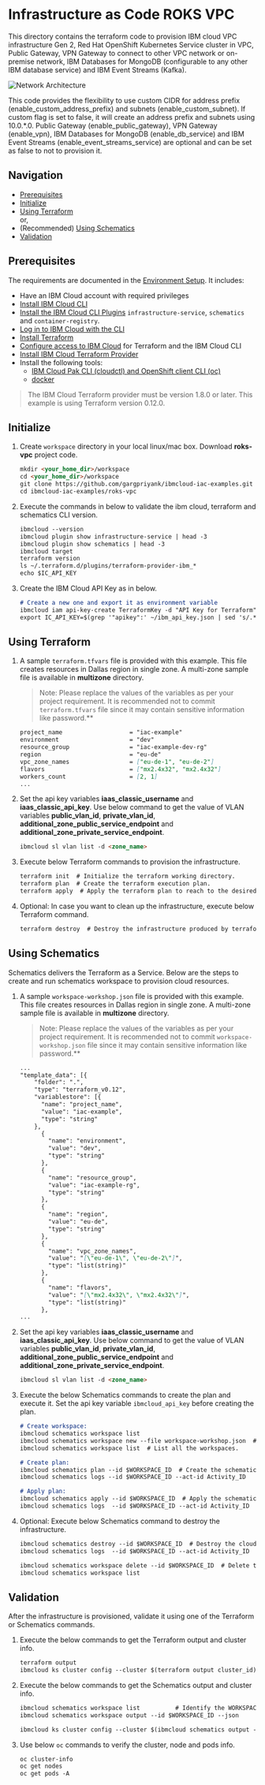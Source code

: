# Infrastructure as Code ROKS VPC

This directory contains the terraform code to provision IBM cloud VPC infrastructure Gen 2, Red Hat OpenShift Kubernetes Service cluster in VPC, Public Gateway, VPN
Gateway to connect to other VPC network or on-premise network, IBM Databases for MongoDB (configurable to any other IBM database service) and IBM
Event Streams (Kafka).

![Network Architecture](https://github.com/gargpriyank/ibmcloud-iac-examples/blob/master/roks-vpc/images/Network_Architecture.png)

This code provides the flexibility to use custom CIDR for address prefix (enable_custom_address_prefix) and subnets
(enable_custom_subnet). If custom flag is set to false, it will create an address prefix and subnets using 10.0.*.0. Public Gateway
(enable_public_gateway), VPN Gateway (enable_vpn), IBM Databases for MongoDB (enable_db_service) and IBM Event Streams
(enable_event_streams_service) are optional and can be set as false to not to provision it.

## Navigation

- [Prerequisites](#prerequisites)
- [Initialize](#initialize)
- [Using Terraform](#using-terraform)
  <br> or,
- (Recommended) [Using Schematics](#using-schematics)
- [Validation](#validation)

## Prerequisites

The requirements are documented in the
[Environment Setup](https://github.com/gargpriyank/ibmcloud-iac-examples/blob/master/setup-environment.md). It includes:

- Have an IBM Cloud account with required privileges
- [Install IBM Cloud CLI](https://github.com/gargpriyank/ibmcloud-iac-examples/blob/master/setup-environment.md#install-ibm-cloud-cli)
- [Install the IBM Cloud CLI Plugins](https://github.com/gargpriyank/ibmcloud-iac-examples/blob/master/setup-environment.md#ibm-cloud-cli-plugins)
  `infrastructure-service`, `schematics` and `container-registry`.
- [Log in to IBM Cloud with the CLI](https://github.com/gargpriyank/ibmcloud-iac-examples/blob/master/setup-environment.md#login-to-ibm-cloud)
- [Install Terraform](https://github.com/gargpriyank/ibmcloud-iac-examples/blob/master/setup-environment.md#install-terraform)
- [Configure access to IBM Cloud](https://github.com/gargpriyank/ibmcloud-iac-examples/blob/master/setup-environment.md#configure-access-to-ibm-cloud) for
  Terraform and the IBM Cloud CLI
- [Install IBM Cloud Terraform Provider](https://github.com/gargpriyank/ibmcloud-iac-examples/blob/master/setup-environment.md#configure-access-to-ibm-cloud)
- Install the following tools:
  - [IBM Cloud Pak CLI (cloudctl) and OpenShift client CLI (oc)](https://www.ibm.com/support/knowledgecenter/SSFKVV_4.2/cli/cloudctl_oc_cli.html)
  - [docker](https://www.ibm.com/links?url=https%3A%2F%2Fdocs.docker.com%2Fget-docker%2F)

> The IBM Cloud Terraform provider must be version 1.8.0 or later. This example is using Terraform version 0.12.0.

## Initialize

1. Create `workspace` directory in your local linux/mac box. Download **roks-vpc** project code.

    ```markdown
    mkdir <your_home_dir>/workspace
    cd <your_home_dir>/workspace
    git clone https://github.com/gargpriyank/ibmcloud-iac-examples.git
    cd ibmcloud-iac-examples/roks-vpc
    ```

2. Execute the commands in below to validate the ibm cloud, terraform and schematics CLI version.

    ```markdown
    ibmcloud --version
    ibmcloud plugin show infrastructure-service | head -3
    ibmcloud plugin show schematics | head -3
    ibmcloud target
    terraform version
    ls ~/.terraform.d/plugins/terraform-provider-ibm_*
    echo $IC_API_KEY
    ```

3. Create the IBM Cloud API Key as in below.

    ```markdown
    # Create a new one and export it as environment variable
    ibmcloud iam api-key-create TerraformKey -d "API Key for Terraform" --file ~/ibm_api_key.json
    export IC_API_KEY=$(grep '"apikey":' ~/ibm_api_key.json | sed 's/.*: "\(.*\)".*/\1/')
    ```

## Using Terraform

1. A sample `terraform.tfvars` file is provided with this example. This file creates resources in Dallas region in single zone. A multi-zone
   sample file is available in **multizone** directory.

   > Note: Please replace the values of the variables as per your project requirement. It is recommended not to commit `terraform.tfvars` file
   > since it may contain sensitive information like password.**

    ```markdown
    project_name                   = "iac-example"
    environment                    = "dev"
    resource_group                 = "iac-example-dev-rg"
    region                         = "eu-de"
    vpc_zone_names                 = ["eu-de-1", "eu-de-2"]
    flavors                        = ["mx2.4x32", "mx2.4x32"]
    workers_count                  = [2, 1]
    ...
    ```

2. Set the api key variables **iaas_classic_username** and **iaas_classic_api_key**. Use below command to get the value of VLAN variables
   **public_vlan_id**, **private_vlan_id**, **additional_zone_public_service_endpoint** and **additional_zone_private_service_endpoint**.

    ```markdown
    ibmcloud sl vlan list -d <zone_name>
    ```

3. Execute below Terraform commands to provision the infrastructure.

    ```markdown
    terraform init  # Initialize the terraform working directory.
    terraform plan  # Create the terraform execution plan.
    terraform apply  # Apply the terraform plan to reach to the desired state.
    ```

4. Optional: In case you want to clean up the infrastructure, execute below Terraform command.

    ```markdown
    terraform destroy  # Destroy the infrastructure produced by terraform.
    ```

## Using Schematics

Schematics delivers the Terraform as a Service. Below are the steps to create and run schematics workspace to provision cloud resources.

1. A sample `workspace-workshop.json` file is provided with this example. This file creates resources in Dallas region in single zone. A multi-zone
   sample file is available in **multizone** directory.

   > Note: Please replace the values of the variables as per your project requirement. It is recommended not to commit `workspace-workshop.json` file
   > since it may contain sensitive information like password.**

    ```markdown
    ...
    "template_data": [{
        "folder": ".",
        "type": "terraform_v0.12",
        "variablestore": [{
          "name": "project_name",
          "value": "iac-example",
          "type": "string"
        },
          {
            "name": "environment",
            "value": "dev",
            "type": "string"
          },
          {
            "name": "resource_group",
            "value": "iac-example-rg",
            "type": "string"
          },
          {
            "name": "region",
            "value": "eu-de",
            "type": "string"
          },
          {
            "name": "vpc_zone_names",
            "value": "[\"eu-de-1\", \"eu-de-2\"]",
            "type": "list(string)"
          },
          {
            "name": "flavors",
            "value": "[\"mx2.4x32\", \"mx2.4x32\"]",
            "type": "list(string)"
          },
    ...
    ```      

2. Set the api key variables **iaas_classic_username** and **iaas_classic_api_key**. Use below command to get the value of VLAN variables
   **public_vlan_id**, **private_vlan_id**, **additional_zone_public_service_endpoint** and **additional_zone_private_service_endpoint**.

    ```markdown
    ibmcloud sl vlan list -d <zone_name>
    ```

3. Execute the below Schematics commands to create the plan and execute it. Set the api key variable `ibmcloud_api_key` before creating the plan.

    ```markdown
    # Create workspace:
    ibmcloud schematics workspace list
    ibmcloud schematics workspace new --file workspace-workshop.json  # Create the new workspace.
    ibmcloud schematics workspace list  # List all the workspaces.
    
    # Create plan: 
    ibmcloud schematics plan --id $WORKSPACE_ID  # Create the schematics plan.
    ibmcloud schematics logs --id $WORKSPACE_ID --act-id Activity_ID
    
    # Apply plan:
    ibmcloud schematics apply --id $WORKSPACE_ID  # Apply the schematics plan to reach to the desired state.
    ibmcloud schematics logs  --id $WORKSPACE_ID --act-id Activity_ID
    ```

4. Optional: Execute below Schematics command to destroy the infrastructure.

    ```markdown
    ibmcloud schematics destroy --id $WORKSPACE_ID  # Destroy the cloud resources associated to the workspace.
    ibmcloud schematics logs  --id $WORKSPACE_ID --act-id Activity_ID
    
    ibmcloud schematics workspace delete --id $WORKSPACE_ID  # Delete the schematics workspace.
    ibmcloud schematics workspace list
    ```

## Validation

After the infrastructure is provisioned, validate it using one of the Terraform or Schematics commands.

1. Execute the below commands to get the Terraform output and cluster info.

    ```markdown
    terraform output
    ibmcloud ks cluster config --cluster $(terraform output cluster_id)
    ```

2. Execute the below commands to get the Schematics output and cluster info.

    ```markdown
    ibmcloud schematics workspace list          # Identify the WORKSPACE_ID
    ibmcloud schematics workspace output --id $WORKSPACE_ID --json
    
    ibmcloud ks cluster config --cluster $(ibmcloud schematics output --id $WORKSPACE_ID --json | jq -r '.[].output_values[].cluster_id.value')
    ```

3. Use below `oc` commands to verify the cluster, node and pods info.

    ```markdown
    oc cluster-info
    oc get nodes
    oc get pods -A
    ```
